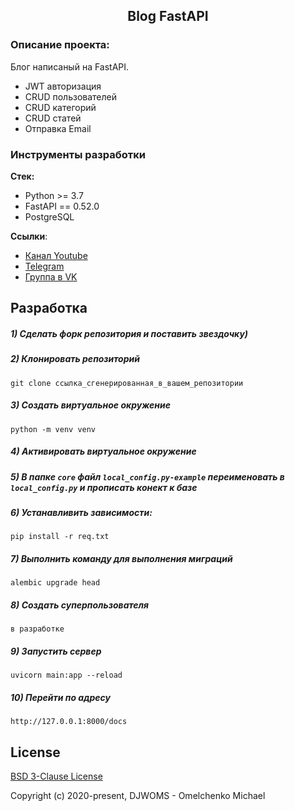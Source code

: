 <h2 align="center">Blog FastAPI</h2>


### Описание проекта:
Блог написаный на FastAPI.
- JWT авторизация
- CRUD пользователей
- CRUD категорий
- CRUD статей
- Отправка Email

### Инструменты разработки

**Стек:**
- Python >= 3.7
- FastAPI == 0.52.0
- PostgreSQL

**Ссылки**:
- [Канал Youtube](https://www.youtube.com/channel/UC_hPYclmFCIENpMUHpPY8FQ?view_as=subscriber)
- [Telegram](https://t.me/trueDjangoChannel)
- [Группа в VK](https://vk.com/djangochannel)

## Разработка

##### 1) Сделать форк репозитория и поставить звездочку)

##### 2) Клонировать репозиторий

    git clone ссылка_сгенерированная_в_вашем_репозитории

##### 3) Создать виртуальное окружение

    python -m venv venv
    
##### 4) Активировать виртуальное окружение

##### 5) В папке `core` файл `local_config.py-example` переименовать в `local_config.py` и прописать конект к базе

##### 6) Устанавливить зависимости:

    pip install -r req.txt

##### 7) Выполнить команду для выполнения миграций

    alembic upgrade head
    
##### 8) Создать суперпользователя

    в разработке
    
##### 9) Запустить сервер

    uvicorn main:app --reload
    
##### 10) Перейти по адресу

    http://127.0.0.1:8000/docs
    
## License

[BSD 3-Clause License](https://opensource.org/licenses/BSD-3-Clause)

Copyright (c) 2020-present, DJWOMS - Omelchenko Michael



